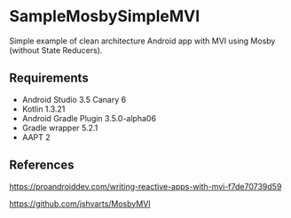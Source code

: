 # SampleMosbySimpleMVI
Simple example of clean architecture Android app with MVI using Mosby (without State Reducers).

## Requirements
* Android Studio 3.5 Canary 6
* Kotlin 1.3.21
* Android Gradle Plugin 3.5.0-alpha06
* Gradle wrapper 5.2.1
* AAPT 2

## References
https://proandroiddev.com/writing-reactive-apps-with-mvi-f7de70739d59

https://github.com/jshvarts/MosbyMVI